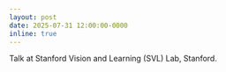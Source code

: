 ```yaml
---
layout: post
date: 2025-07-31 12:00:00-0000
inline: true
---
```


Talk at Stanford Vision and Learning (SVL) Lab, Stanford.